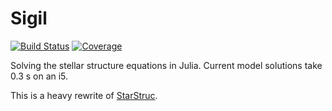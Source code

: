 # Sigil

[![Build Status](https://github.com/danhey/Sigil.jl/workflows/CI/badge.svg)](https://github.com/danhey/Sigil.jl/actions)
[![Coverage](https://codecov.io/gh/danhey/Sigil.jl/branch/master/graph/badge.svg)](https://codecov.io/gh/danhey/Sigil.jl)

Solving the stellar structure equations in Julia. Current model solutions take 0.3 s on an i5.

This is a heavy rewrite of [StarStruc](https://github.com/adwasser/StarStruc.jl).